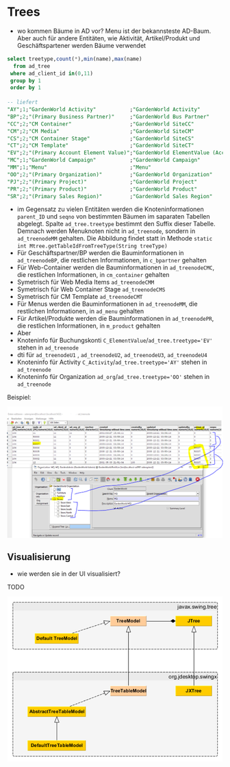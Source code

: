 # Trees

* wo kommen Bäume in AD vor? Menu ist der bekannsteste AD-Baum. Aber auch für andere Entitäten, wie Aktivität, Artikel/Produkt und Geschäftspartener werden Bäume verwendet

```sql
select treetype,count(*),min(name),max(name) 
  from ad_tree 
 where ad_client_id in(0,11)
 group by 1
 order by 1

-- liefert
"AY";1;"GardenWorld Activity"           ;"GardenWorld Activity"
"BP";2;"(Primary Business Partner)"     ;"GardenWorld Bus Partner"
"CC";2;"CM Container"                   ;"GardenWorld SiteCC"
"CM";2;"CM Media"                       ;"GardenWorld SiteCM"
"CS";2;"CM Container Stage"             ;"GardenWorld SiteCS"
"CT";2;"CM Template"                    ;"GardenWorld SiteCT"
"EV";2;"(Primary Account Element Value)";"GardenWorld ElementValue (Account, etc.)"
"MC";1;"GardenWorld Campaign"           ;"GardenWorld Campaign"
"MM";1;"Menu"                           ;"Menu"
"OO";2;"(Primary Organization)"         ;"GardenWorld Organization"
"PJ";2;"(Primary Project)"              ;"GardenWorld Project"
"PR";2;"(Primary Product)"              ;"GardenWorld Product"
"SR";2;"(Primary Sales Region)"         ;"GardenWorld Sales Region"

```

* im Gegensatz zu vielen Entitäten werden die Knoteninformationen ```parent_ID``` und ```seqno``` von bestimmten Bäumen im saparaten Tabellen abgelegt. Spalte  ```ad_tree.treetype``` bestimmt den Suffix dieser Tabelle. Demnach werden Menuknoten nicht in ```ad_treenode```, sondern in ```ad_treenodeMM``` gehalten. Die Abbildung findet statt in Methode ```static int Mtree.getTableIdFromTreeType(String treeType)```
 * Für Geschäftspartner/BP werden die Bauminformationen in ```ad_treenodeBP```, die restlichen Informationen, in ```c_bpartner``` gehalten
 * Für Web-Container werden die Bauminformationen in ```ad_treenodeCMC```, die restlichen Informationen, in ```cm_container``` gehalten
 * Symetrisch für Web Media Items ```ad_treenodeCMM```
 * Symetrisch für Web Container Stage ```ad_treenodeCMS```
 * Symetrisch für CM Template ```ad_treenodeCMT```
 * Für Menus werden die Bauminformationen in ```ad_treenodeMM```, die restlichen Informationen, in ```ad_menu``` gehalten
 * Für Artikel/Produkte werden die Bauminformationen in ```ad_treenodePR```, die restlichen Informationen, in ```m_product``` gehalten
* Aber 
 * Knoteninfo für Buchungskonti ```C_ElementValue```/```ad_tree.treetype='EV'``` stehen in ```ad_treenode``` 
 * dti für ```ad_treenodeU1``` , ```ad_treenodeU2```, ```ad_treenodeU3```, ```ad_treenodeU4```
 * Knoteninfo für Activity ```C_Activity```/```ad_tree.treetype='AY'``` stehen in ```ad_treenode``` 
 * Knoteninfo für Organization ```ad_org```/```ad_tree.treetype='OO'``` stehen in ```ad_treenode```

Beispiel:

![](../.gitbook/assets/AD_Org-tree.PNG)

## Visualisierung

* wie werden sie in der UI visualisiert?


TODO

![](../.gitbook/assets/JXTree.png)

